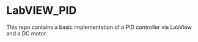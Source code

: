 # LabVIEW_PID
This repo contains a basic implementation of a PID controller via LabView and a DC motor.
